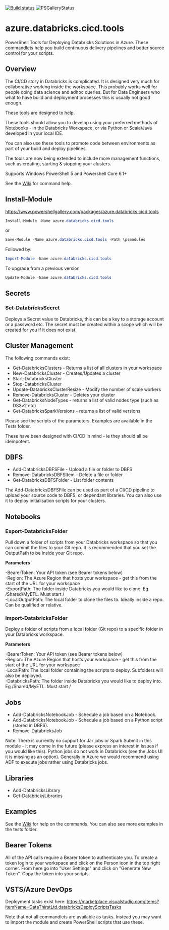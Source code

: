 [![Build status](https://datathirst.visualstudio.com/DataThirst/_apis/build/status/azure.databricks.cicd.tools)](https://datathirst.visualstudio.com/DataThirst/_build/latest?definitionId=13)
![PSGalleryStatus](https://datathirst.vsrm.visualstudio.com/_apis/public/Release/badge/cceb0041-0508-4178-abee-9b0c30c127e8/1/1)

# azure.databricks.cicd.tools

PowerShell Tools for Deploying Databricks Solutions in Azure. These commandlets help you build continuous delivery pipelines and better source control for your scripts.

## Overview

The CI/CD story in Databricks is complicated. It is designed very much for collaborative working inside the workspace. This probably works well for people doing data science and adhoc queries. But for Data Engineers who what to have build and deployment processes this is usually not good enough.

These tools are designed to help.

These tools should allow you to develop using your preferred methods of Notebooks - in the Databricks Workspace, or via Python or Scala/Java developed in your local IDE. 

You can also use these tools to promote code between environments as part of your build and deploy pipelines.

The tools are now being extended to include more management functions, such as creating, starting & stopping your clusters.

Supports Windows PowerShell 5 and Powershell Core 6.1+

See the [Wiki](https://github.com/DataThirstLtd/azure.databricks.cicd.tools/wiki) for command help.

## Install-Module

https://www.powershellgallery.com/packages/azure.databricks.cicd.tools

```powershell
Install-Module -Name azure.databricks.cicd.tools
```

or

```powershell
Save-Module -Name azure.databricks.cicd.tools -Path \psmodules
```

Followed by:

```powershell
Import-Module -Name azure.databricks.cicd.tools
```

To upgrade from a previous version

```powershell
Update-Module -Name azure.databricks.cicd.tools
```

## Secrets

### Set-DatabricksSecret

Deploys a Secret value to Databricks, this can be a key to a storage account or a password etc. The secret must be created within a scope which will be created for you if it does not exist.

## Cluster Management

The following commands exist:

- Get-DatabricksClusters - Returns a list of all clusters in your workspace
- New-DatabricksCluster - Creates/Updates a cluster
- Start-DatabricksCluster
- Stop-DatabricksCluster
- Update-DatabricksClusterResize - Modify the number of scale workers
- Remove-DatabricksCluster - Deletes your cluster
- Get-DatabricksNodeTypes - returns a list of valid nodes type (such as DS3v2 etc)
- Get-DatabricksSparkVersions - returns a list of valid versions

Please see the scripts of the parameters. Examples are available in the Tests folder.

These have been designed with CI/CD in mind - ie they should all be idempotent.

## DBFS

- Add-DatabricksDBFSFile - Upload a file or folder to DBFS
- Remove-DatabricksDBFSItem - Delete a file or folder
- Get-DatabricksDBFSFolder - List folder contents

The Add-DatabricksDBFSFile can be used as part of a CI/CD pipeline to upload your source code to DBFS, or dependant libraries. You can also use it to deploy initialisation scripts for your clusters.

## Notebooks

### Export-DatabricksFolder

Pull down a folder of scripts from your Databricks workspace so that you can commit the files to your Git repo. It is recommended that you set the OutputPath to be inside your Git repo.

**Parameters**

-BearerToken: Your API token (see Bearer tokens below)<br>
-Region: The Azure Region that hosts your workspace - get this from the start of the URL for your workspace<br>
-ExportPath: The folder inside Databricks you would like to clone. Eg /Shared/MyETL. Must start /<br>
-LocalOutputPath: The local folder to clone the files to. Ideally inside a repo. Can be qualified or relative.<br>

### Import-DatabricksFolder

Deploy a folder of scripts from a local folder (Git repo) to a specific folder in your Databricks workspace.

**Parameters**

-BearerToken: Your API token (see Bearer tokens below)<br>
-Region: The Azure Region that hosts your workspace - get this from the start of the URL for your workspace<br>
-LocalPath: The local folder containing the scripts to deploy. Subfolders will also be deployed.<br>
-DatabricksPath: The folder inside Databricks you would like to deploy into. Eg /Shared/MyETL. Must start /<br>

## Jobs

- Add-DatabricksNotebookJob - Schedule a job based on a Notebook.
- Add-DatabricksNotebookJob - Schedule a job based on a Python script (stored in DBFS).
- Remove-DatabricksJob

Note: There is currently no support for Jar jobs or Spark Submit in this module - it may come in the future (please express an interest in Issues if you would like this). Python jobs do not work in Databricks (see the Jobs UI it is missing as an option). Generally in Azure we would recommend using ADF to execute jobs rather using Databricks jobs.

## Libraries

- Add-DatabricksLibrary
- Get-DatabricksLibraries

## Examples

See the [Wiki](https://github.com/DataThirstLtd/azure.databricks.cicd.tools/wiki) for help on the commands.
You can also see more examples in the tests folder.

## Bearer Tokens

All of the API calls require a Bearer token to authenticate you. To create a token login to your workspace and click on the Person icon in the top right corner. From here go into "User Settings" and click on "Generate New Token". Copy the token into your scripts.

## VSTS/Azure DevOps 

Deployment tasks exist here: https://marketplace.visualstudio.com/items?itemName=DataThirstLtd.databricksDeployScriptsTasks

Note that not all commandlets are available as tasks. Instead you may want to import the module and create PowerShell scripts that use these.





